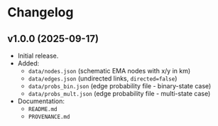 # Changelog

## v1.0.0 (2025-09-17)
- Initial release.
- Added:
  - `data/nodes.json` (schematic EMA nodes with x/y in km)
  - `data/edges.json` (undirected links, `directed=false`)
  - `data/probs_bin.json` (edge probability file - binary-state case)
  - `data/probs_mult.json` (edge probability file - multi-state case)
- Documentation:
  - `README.md`
  - `PROVENANCE.md`

